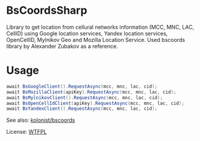 # BsCoordsSharp

Library to get location from cellural networks information (MCC, MNC, LAC, CellID) using Google location services, Yandex location services, OpenCellID, Mylnikov Geo and Mozilla Location Service.
Used bscoords library by Alexander Zubakov as a reference.

# Usage

```C#
await BsGoogleClient().RequestAsync(mcc, mnc, lac, cid);
await BsMozillaClient(apiKey).RequestAsync(mcc, mnc, lac, cid);
await BsMylnikovClient().RequestAsync(mcc, mnc, lac, cid);
await BsOpenCellIdClient(apiKey).RequestAsync(mcc, mnc, lac, cid);
await BsYandexClient().RequestAsync(mcc, mnc, lac, cid);
```

See also: [kolonist/bscoords](https://github.com/kolonist/bscoords "kolonist/bscoords")

License: [WTFPL](http://www.wtfpl.net/txt/copying/ "WTFPL")
